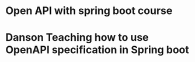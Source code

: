 # Open API with spring boot course

# Danson Teaching how to use OpenAPI specification in Spring boot 
